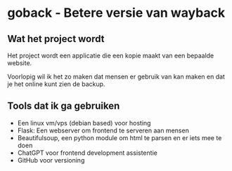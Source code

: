 # goback - Betere versie van wayback


## Wat het project wordt

Het project wordt een applicatie die een kopie maakt van een bepaalde website.  

Voorlopig wil ik het zo maken dat mensen er gebruik van kan maken en dat je het online kunt zien de backup.


## Tools dat ik ga gebruiken

- Een linux vm/vps (debian based) voor hosting
- Flask: Een webserver om frontend te serveren aan mensen
- Beautifulsoup, een python module om html te parsen en er iets mee te doen
- ChatGPT voor frontend development assistentie
- GitHub voor versioning


